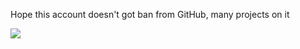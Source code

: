 Hope this account doesn't got ban from GitHub, many projects on it

![](https://github-readme-stats.vercel.app/api/?username=misakano7545&count_private=true&show_icons=true&theme=dracula)

